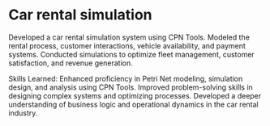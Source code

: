 # Car rental simulation

Developed a car rental simulation system using CPN Tools. Modeled the rental process, customer interactions, vehicle availability, and payment systems. Conducted simulations to optimize fleet management, customer satisfaction, and revenue generation.

Skills Learned: Enhanced proficiency in Petri Net modeling, simulation design, and analysis using CPN Tools. Improved problem-solving skills in designing complex systems and optimizing processes. Developed a deeper understanding of business logic and operational dynamics in the car rental industry.
